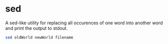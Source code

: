 # sed

A sed-like utility for replacing all occurences of one word into another word and print the output to stdout.

```zsh
sed oldWorld newWorld filename
```

